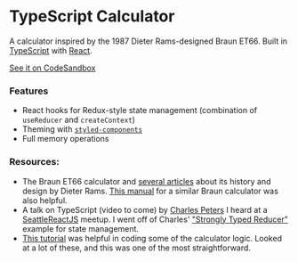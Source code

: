 # TypeScript Calculator

A calculator inspired by the 1987 Dieter Rams-designed Braun ET66. Built in [TypeScript](https://www.typescriptlang.org/) with [React](https://reactjs.org/).

[See it on CodeSandbox](https://codesandbox.io/s/typescript-calculator-cu45o)

### Features

- React hooks for Redux-style state management (combination of `useReducer` and `createContext`)
- Theming with [`styled-components`](https://www.styled-components.com/docs/api#typescript)
- Full memory operations

### Resources:

- The Braun ET66 calculator and [several articles](https://www.counter-print.co.uk/blogs/spotlight-on-design/spotlight-on-design-braun-calculator) about its history and design by Dieter Rams. [This manual](https://www.braun-clocks.com/skin/frontend/ultimo/default/pdf/BRAUN_BNE001_Calculator.pdf) for a similar Braun calculator was also helpful.
- A talk on TypeScript (video to come) by [Charles Peters](https://charlespeters.net/) I heard at a [SeattleReactJS](https://seattlereactjs.dev/) meetup. I went off of Charles' ["Strongly Typed Reducer"](https://codesandbox.io/embed/ppy26kyxzq?codemirror=1) example for state management.
- [This tutorial](https://freshman.tech/calculator/) was helpful in coding some of the calculator logic. Looked at a lot of these, and this was one of the most straightforward.
